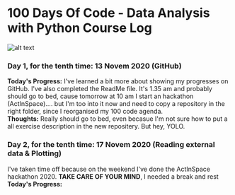 # 100 Days Of Code - Data Analysis with Python Course Log
![alt text](https://treehouse-marketing.s3.amazonaws.com/open-graph-social/100daysofcode_OG_banner-06-06.png)
### Day 1, for the tenth time: 13 Novem 2020 (GitHub)
**Today's Progress:** I've learned a bit more about showing my progresses on GitHub. I've also completed the ReadMe file. 
  It's 1.35 am and probably should go to bed, cause tomorrow at 10 am I start an hackathon (ActInSpace).... but I'm too into it now and need to copy a repository in the right       folder, since I reorganised my 100 code agenda.  
**Thoughts:** Really should go to bed, even becasue I'm not sure how to put a all exercise description in the new repositery. But hey, YOLO.
### Day 2, for the tenth time: 17 Novem 2020 (Reading external data & Plotting)
I've taken time off because on the weekend I've done the ActInSpace hackathon 2020. **TAKE CARE OF YOUR MIND**, I needed a break and rest
**Today's Progress:** 
